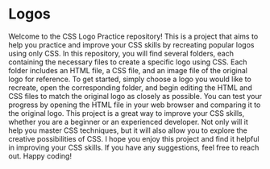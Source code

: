 # Logos
Welcome to the CSS Logo Practice repository! This is a project that aims to help you practice and improve your CSS skills by recreating popular logos using only CSS.
In this repository, you will find several folders, each containing the necessary files to create a specific logo using CSS. Each folder includes an HTML file, a CSS file, and an image file of the original logo for reference.
To get started, simply choose a logo you would like to recreate, open the corresponding folder, and begin editing the HTML and CSS files to match the original logo as closely as possible. You can test your progress by opening the HTML file in your web browser and comparing it to the original logo.
This project is a great way to improve your CSS skills, whether you are a beginner or an experienced developer. Not only will it help you master CSS techniques, but it will also allow you to explore the creative possibilities of CSS.
I hope you enjoy this project and find it helpful in improving your CSS skills. If you have any suggestions, feel free to reach out. Happy coding!
